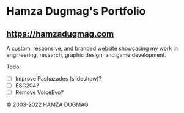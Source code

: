 # Hamza Dugmag's Portfolio
## https://hamzadugmag.com

A custom, responsive, and branded website showcasing my work in engineering, research, graphic design, and game development.

Todo:

- [ ] Improve Pashazades (slideshow)?
- [ ] ESC204?
- [ ] Remove VoiceEvo?

© 2003-2022 HAMZA DUGMAG
